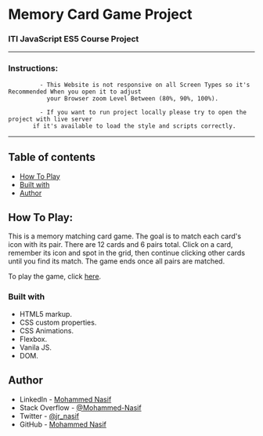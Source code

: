 # Memory Card Game Project

### ITI JavaScript ES5 Course Project

---
### Instructions:


             - This Website is not responsive on all Screen Types so it's Recommended When you open it to adjust 
               your Browser zoom Level Between (80%, 90%, 100%).

             - If you want to run project locally please try to open the project with live server 
	       if it's available to load the style and scripts correctly.

---

## Table of contents

- [How To Play](#how-to-play)
- [Built with](#built-with)
- [Author](#author)

## How To Play:

This is a memory matching card game. The goal is to match each card's icon with its pair. There are 12 cards and 6 pairs total. Click on a card, remember its icon and spot in the grid, then continue clicking other cards until you find its match. The game ends once all pairs are matched.

To play the game, click [here](https://mohammed-nasif.github.io/Memory-Card-Game/).

### Built with

- HTML5 markup.
- CSS custom properties.
- CSS Animations.
- Flexbox.
- Vanila JS.
- DOM.

## Author

- LinkedIn - [Mohammed Nasif](https://www.linkedin.com/in/mohammednasif/)
- Stack Overflow - [@Mohammed-Nasif](https://stackoverflow.com/users/18315357/mohammed-nasif)
- Twitter - [@jr_nasif](https://twitter.com/jr_nasif)
- GitHub - [Mohammed Nasif](https://github.com/Mohammed-Nasif)
